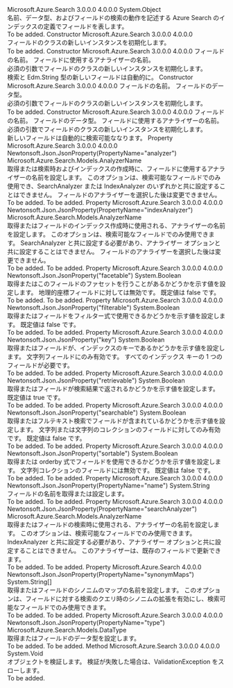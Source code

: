 <Type Name="Field" FullName="Microsoft.Azure.Search.Models.Field">
  <TypeSignature Language="C#" Value="public class Field" />
  <TypeSignature Language="ILAsm" Value=".class public auto ansi beforefieldinit Field extends System.Object" />
  <TypeSignature Language="DocId" Value="T:Microsoft.Azure.Search.Models.Field" />
  <TypeSignature Language="VB.NET" Value="Public Class Field" />
  <TypeSignature Language="F#" Value="type Field = class" />
  <AssemblyInfo>
    <AssemblyName>Microsoft.Azure.Search</AssemblyName>
    <AssemblyVersion>3.0.0.0</AssemblyVersion>
    <AssemblyVersion>4.0.0.0</AssemblyVersion>
  </AssemblyInfo>
  <Base>
    <BaseTypeName>System.Object</BaseTypeName>
  </Base>
  <Interfaces />
  <Docs>
    <summary>
            名前、データ型、およびフィールドの検索の動作を記述する Azure Search のインデックスの定義でフィールドを表します。
            <see href="https://docs.microsoft.com/rest/api/searchservice/Create-Index" /></summary>
    <remarks>To be added.</remarks>
  </Docs>
  <Members>
    <Member MemberName=".ctor">
      <MemberSignature Language="C#" Value="public Field ();" />
      <MemberSignature Language="ILAsm" Value=".method public hidebysig specialname rtspecialname instance void .ctor() cil managed" />
      <MemberSignature Language="DocId" Value="M:Microsoft.Azure.Search.Models.Field.#ctor" />
      <MemberSignature Language="VB.NET" Value="Public Sub New ()" />
      <MemberType>Constructor</MemberType>
      <AssemblyInfo>
        <AssemblyName>Microsoft.Azure.Search</AssemblyName>
        <AssemblyVersion>3.0.0.0</AssemblyVersion>
        <AssemblyVersion>4.0.0.0</AssemblyVersion>
      </AssemblyInfo>
      <Parameters />
      <Docs>
        <summary>
            フィールドのクラスの新しいインスタンスを初期化します。
            </summary>
        <remarks>To be added.</remarks>
      </Docs>
    </Member>
    <Member MemberName=".ctor">
      <MemberSignature Language="C#" Value="public Field (string name, Microsoft.Azure.Search.Models.AnalyzerName analyzerName);" />
      <MemberSignature Language="ILAsm" Value=".method public hidebysig specialname rtspecialname instance void .ctor(string name, class Microsoft.Azure.Search.Models.AnalyzerName analyzerName) cil managed" />
      <MemberSignature Language="DocId" Value="M:Microsoft.Azure.Search.Models.Field.#ctor(System.String,Microsoft.Azure.Search.Models.AnalyzerName)" />
      <MemberSignature Language="F#" Value="new Microsoft.Azure.Search.Models.Field : string * Microsoft.Azure.Search.Models.AnalyzerName -&gt; Microsoft.Azure.Search.Models.Field" Usage="new Microsoft.Azure.Search.Models.Field (name, analyzerName)" />
      <MemberType>Constructor</MemberType>
      <AssemblyInfo>
        <AssemblyName>Microsoft.Azure.Search</AssemblyName>
        <AssemblyVersion>3.0.0.0</AssemblyVersion>
        <AssemblyVersion>4.0.0.0</AssemblyVersion>
      </AssemblyInfo>
      <Parameters>
        <Parameter Name="name" Type="System.String" />
        <Parameter Name="analyzerName" Type="Microsoft.Azure.Search.Models.AnalyzerName" />
      </Parameters>
      <Docs>
        <param name="name">フィールドの名前。</param>
        <param name="analyzerName">フィールドに使用するアナライザーの名前。</param>
        <summary>
            必須の引数でフィールドのクラスの新しいインスタンスを初期化します。
            </summary>
        <remarks>検索と Edm.String 型の新しいフィールドは自動的に。</remarks>
      </Docs>
    </Member>
    <Member MemberName=".ctor">
      <MemberSignature Language="C#" Value="public Field (string name, Microsoft.Azure.Search.Models.DataType dataType);" />
      <MemberSignature Language="ILAsm" Value=".method public hidebysig specialname rtspecialname instance void .ctor(string name, class Microsoft.Azure.Search.Models.DataType dataType) cil managed" />
      <MemberSignature Language="DocId" Value="M:Microsoft.Azure.Search.Models.Field.#ctor(System.String,Microsoft.Azure.Search.Models.DataType)" />
      <MemberSignature Language="F#" Value="new Microsoft.Azure.Search.Models.Field : string * Microsoft.Azure.Search.Models.DataType -&gt; Microsoft.Azure.Search.Models.Field" Usage="new Microsoft.Azure.Search.Models.Field (name, dataType)" />
      <MemberType>Constructor</MemberType>
      <AssemblyInfo>
        <AssemblyName>Microsoft.Azure.Search</AssemblyName>
        <AssemblyVersion>3.0.0.0</AssemblyVersion>
        <AssemblyVersion>4.0.0.0</AssemblyVersion>
      </AssemblyInfo>
      <Parameters>
        <Parameter Name="name" Type="System.String" />
        <Parameter Name="dataType" Type="Microsoft.Azure.Search.Models.DataType" />
      </Parameters>
      <Docs>
        <param name="name">フィールドの名前。</param>
        <param name="dataType">フィールドのデータ型。</param>
        <summary>
            必須の引数でフィールドのクラスの新しいインスタンスを初期化します。
            </summary>
        <remarks>To be added.</remarks>
      </Docs>
    </Member>
    <Member MemberName=".ctor">
      <MemberSignature Language="C#" Value="public Field (string name, Microsoft.Azure.Search.Models.DataType dataType, Microsoft.Azure.Search.Models.AnalyzerName analyzerName);" />
      <MemberSignature Language="ILAsm" Value=".method public hidebysig specialname rtspecialname instance void .ctor(string name, class Microsoft.Azure.Search.Models.DataType dataType, class Microsoft.Azure.Search.Models.AnalyzerName analyzerName) cil managed" />
      <MemberSignature Language="DocId" Value="M:Microsoft.Azure.Search.Models.Field.#ctor(System.String,Microsoft.Azure.Search.Models.DataType,Microsoft.Azure.Search.Models.AnalyzerName)" />
      <MemberSignature Language="F#" Value="new Microsoft.Azure.Search.Models.Field : string * Microsoft.Azure.Search.Models.DataType * Microsoft.Azure.Search.Models.AnalyzerName -&gt; Microsoft.Azure.Search.Models.Field" Usage="new Microsoft.Azure.Search.Models.Field (name, dataType, analyzerName)" />
      <MemberType>Constructor</MemberType>
      <AssemblyInfo>
        <AssemblyName>Microsoft.Azure.Search</AssemblyName>
        <AssemblyVersion>3.0.0.0</AssemblyVersion>
        <AssemblyVersion>4.0.0.0</AssemblyVersion>
      </AssemblyInfo>
      <Parameters>
        <Parameter Name="name" Type="System.String" />
        <Parameter Name="dataType" Type="Microsoft.Azure.Search.Models.DataType" />
        <Parameter Name="analyzerName" Type="Microsoft.Azure.Search.Models.AnalyzerName" />
      </Parameters>
      <Docs>
        <param name="name">フィールドの名前。</param>
        <param name="dataType">フィールドのデータ型。</param>
        <param name="analyzerName">フィールドに使用するアナライザーの名前。</param>
        <summary>
            必須の引数でフィールドのクラスの新しいインスタンスを初期化します。
            </summary>
        <remarks>新しいフィールドは自動的に検索可能ななります。</remarks>
      </Docs>
    </Member>
    <Member MemberName="Analyzer">
      <MemberSignature Language="C#" Value="public Microsoft.Azure.Search.Models.AnalyzerName Analyzer { get; set; }" />
      <MemberSignature Language="ILAsm" Value=".property instance class Microsoft.Azure.Search.Models.AnalyzerName Analyzer" />
      <MemberSignature Language="DocId" Value="P:Microsoft.Azure.Search.Models.Field.Analyzer" />
      <MemberSignature Language="VB.NET" Value="Public Property Analyzer As AnalyzerName" />
      <MemberSignature Language="F#" Value="member this.Analyzer : Microsoft.Azure.Search.Models.AnalyzerName with get, set" Usage="Microsoft.Azure.Search.Models.Field.Analyzer" />
      <MemberType>Property</MemberType>
      <AssemblyInfo>
        <AssemblyName>Microsoft.Azure.Search</AssemblyName>
        <AssemblyVersion>3.0.0.0</AssemblyVersion>
        <AssemblyVersion>4.0.0.0</AssemblyVersion>
      </AssemblyInfo>
      <Attributes>
        <Attribute>
          <AttributeName>Newtonsoft.Json.JsonProperty(PropertyName="analyzer")</AttributeName>
        </Attribute>
      </Attributes>
      <ReturnValue>
        <ReturnType>Microsoft.Azure.Search.Models.AnalyzerName</ReturnType>
      </ReturnValue>
      <Docs>
        <summary>
            取得または検索時およびインデックスの作成時に、フィールドに使用するアナライザーの名前を設定します。 このオプションは、検索可能なフィールドでのみ使用でき、SearchAnalyzer または IndexAnalyzer のいずれかと共に設定することはできません。 フィールドのアナライザーを選択した後は変更できません。
            <see href="https://docs.microsoft.com/rest/api/searchservice/Language-support" /></summary>
        <value>To be added.</value>
        <remarks>To be added.</remarks>
      </Docs>
    </Member>
    <Member MemberName="IndexAnalyzer">
      <MemberSignature Language="C#" Value="public Microsoft.Azure.Search.Models.AnalyzerName IndexAnalyzer { get; set; }" />
      <MemberSignature Language="ILAsm" Value=".property instance class Microsoft.Azure.Search.Models.AnalyzerName IndexAnalyzer" />
      <MemberSignature Language="DocId" Value="P:Microsoft.Azure.Search.Models.Field.IndexAnalyzer" />
      <MemberSignature Language="VB.NET" Value="Public Property IndexAnalyzer As AnalyzerName" />
      <MemberSignature Language="F#" Value="member this.IndexAnalyzer : Microsoft.Azure.Search.Models.AnalyzerName with get, set" Usage="Microsoft.Azure.Search.Models.Field.IndexAnalyzer" />
      <MemberType>Property</MemberType>
      <AssemblyInfo>
        <AssemblyName>Microsoft.Azure.Search</AssemblyName>
        <AssemblyVersion>3.0.0.0</AssemblyVersion>
        <AssemblyVersion>4.0.0.0</AssemblyVersion>
      </AssemblyInfo>
      <Attributes>
        <Attribute>
          <AttributeName>Newtonsoft.Json.JsonProperty(PropertyName="indexAnalyzer")</AttributeName>
        </Attribute>
      </Attributes>
      <ReturnValue>
        <ReturnType>Microsoft.Azure.Search.Models.AnalyzerName</ReturnType>
      </ReturnValue>
      <Docs>
        <summary>
            取得またはフィールドのインデックス作成時に使用される、アナライザーの名前を設定します。 このオプションは、検索可能なフィールドでのみ使用できます。 SearchAnalyzer と共に設定する必要があり、アナライザー オプションと共に設定することはできません。 フィールドのアナライザーを選択した後は変更できません。
            <see href="https://docs.microsoft.com/rest/api/searchservice/Language-support" /></summary>
        <value>To be added.</value>
        <remarks>To be added.</remarks>
      </Docs>
    </Member>
    <Member MemberName="IsFacetable">
      <MemberSignature Language="C#" Value="public bool IsFacetable { get; set; }" />
      <MemberSignature Language="ILAsm" Value=".property instance bool IsFacetable" />
      <MemberSignature Language="DocId" Value="P:Microsoft.Azure.Search.Models.Field.IsFacetable" />
      <MemberSignature Language="VB.NET" Value="Public Property IsFacetable As Boolean" />
      <MemberSignature Language="F#" Value="member this.IsFacetable : bool with get, set" Usage="Microsoft.Azure.Search.Models.Field.IsFacetable" />
      <MemberType>Property</MemberType>
      <AssemblyInfo>
        <AssemblyName>Microsoft.Azure.Search</AssemblyName>
        <AssemblyVersion>3.0.0.0</AssemblyVersion>
        <AssemblyVersion>4.0.0.0</AssemblyVersion>
      </AssemblyInfo>
      <Attributes>
        <Attribute>
          <AttributeName>Newtonsoft.Json.JsonProperty("facetable")</AttributeName>
        </Attribute>
      </Attributes>
      <ReturnValue>
        <ReturnType>System.Boolean</ReturnType>
      </ReturnValue>
      <Docs>
        <summary>
            取得またはこのフィールドのファセットを行うことがあるかどうかを示す値を設定します。 地理的座標フィールドに対しては無効です。 既定値は false です。
            </summary>
        <value>To be added.</value>
        <remarks>To be added.</remarks>
      </Docs>
    </Member>
    <Member MemberName="IsFilterable">
      <MemberSignature Language="C#" Value="public bool IsFilterable { get; set; }" />
      <MemberSignature Language="ILAsm" Value=".property instance bool IsFilterable" />
      <MemberSignature Language="DocId" Value="P:Microsoft.Azure.Search.Models.Field.IsFilterable" />
      <MemberSignature Language="VB.NET" Value="Public Property IsFilterable As Boolean" />
      <MemberSignature Language="F#" Value="member this.IsFilterable : bool with get, set" Usage="Microsoft.Azure.Search.Models.Field.IsFilterable" />
      <MemberType>Property</MemberType>
      <AssemblyInfo>
        <AssemblyName>Microsoft.Azure.Search</AssemblyName>
        <AssemblyVersion>3.0.0.0</AssemblyVersion>
        <AssemblyVersion>4.0.0.0</AssemblyVersion>
      </AssemblyInfo>
      <Attributes>
        <Attribute>
          <AttributeName>Newtonsoft.Json.JsonProperty("filterable")</AttributeName>
        </Attribute>
      </Attributes>
      <ReturnValue>
        <ReturnType>System.Boolean</ReturnType>
      </ReturnValue>
      <Docs>
        <summary>
            取得またはフィールドをフィルター式で使用できるかどうかを示す値を設定します。 既定値は false です。
            </summary>
        <value>To be added.</value>
        <remarks>To be added.</remarks>
      </Docs>
    </Member>
    <Member MemberName="IsKey">
      <MemberSignature Language="C#" Value="public bool IsKey { get; set; }" />
      <MemberSignature Language="ILAsm" Value=".property instance bool IsKey" />
      <MemberSignature Language="DocId" Value="P:Microsoft.Azure.Search.Models.Field.IsKey" />
      <MemberSignature Language="VB.NET" Value="Public Property IsKey As Boolean" />
      <MemberSignature Language="F#" Value="member this.IsKey : bool with get, set" Usage="Microsoft.Azure.Search.Models.Field.IsKey" />
      <MemberType>Property</MemberType>
      <AssemblyInfo>
        <AssemblyName>Microsoft.Azure.Search</AssemblyName>
        <AssemblyVersion>3.0.0.0</AssemblyVersion>
        <AssemblyVersion>4.0.0.0</AssemblyVersion>
      </AssemblyInfo>
      <Attributes>
        <Attribute>
          <AttributeName>Newtonsoft.Json.JsonProperty("key")</AttributeName>
        </Attribute>
      </Attributes>
      <ReturnValue>
        <ReturnType>System.Boolean</ReturnType>
      </ReturnValue>
      <Docs>
        <summary>
            取得またはフィールドが、インデックスのキーであるかどうかを示す値を設定します。 文字列フィールドにのみ有効です。 すべてのインデックス キーの 1 つのフィールドが必要です。
            </summary>
        <value>To be added.</value>
        <remarks>To be added.</remarks>
      </Docs>
    </Member>
    <Member MemberName="IsRetrievable">
      <MemberSignature Language="C#" Value="public bool IsRetrievable { get; set; }" />
      <MemberSignature Language="ILAsm" Value=".property instance bool IsRetrievable" />
      <MemberSignature Language="DocId" Value="P:Microsoft.Azure.Search.Models.Field.IsRetrievable" />
      <MemberSignature Language="VB.NET" Value="Public Property IsRetrievable As Boolean" />
      <MemberSignature Language="F#" Value="member this.IsRetrievable : bool with get, set" Usage="Microsoft.Azure.Search.Models.Field.IsRetrievable" />
      <MemberType>Property</MemberType>
      <AssemblyInfo>
        <AssemblyName>Microsoft.Azure.Search</AssemblyName>
        <AssemblyVersion>3.0.0.0</AssemblyVersion>
        <AssemblyVersion>4.0.0.0</AssemblyVersion>
      </AssemblyInfo>
      <Attributes>
        <Attribute>
          <AttributeName>Newtonsoft.Json.JsonProperty("retrievable")</AttributeName>
        </Attribute>
      </Attributes>
      <ReturnValue>
        <ReturnType>System.Boolean</ReturnType>
      </ReturnValue>
      <Docs>
        <summary>
            取得またはフィールドが検索結果で返されるかどうかを示す値を設定します。 既定値は true です。
            </summary>
        <value>To be added.</value>
        <remarks>To be added.</remarks>
      </Docs>
    </Member>
    <Member MemberName="IsSearchable">
      <MemberSignature Language="C#" Value="public bool IsSearchable { get; set; }" />
      <MemberSignature Language="ILAsm" Value=".property instance bool IsSearchable" />
      <MemberSignature Language="DocId" Value="P:Microsoft.Azure.Search.Models.Field.IsSearchable" />
      <MemberSignature Language="VB.NET" Value="Public Property IsSearchable As Boolean" />
      <MemberSignature Language="F#" Value="member this.IsSearchable : bool with get, set" Usage="Microsoft.Azure.Search.Models.Field.IsSearchable" />
      <MemberType>Property</MemberType>
      <AssemblyInfo>
        <AssemblyName>Microsoft.Azure.Search</AssemblyName>
        <AssemblyVersion>3.0.0.0</AssemblyVersion>
        <AssemblyVersion>4.0.0.0</AssemblyVersion>
      </AssemblyInfo>
      <Attributes>
        <Attribute>
          <AttributeName>Newtonsoft.Json.JsonProperty("searchable")</AttributeName>
        </Attribute>
      </Attributes>
      <ReturnValue>
        <ReturnType>System.Boolean</ReturnType>
      </ReturnValue>
      <Docs>
        <summary>
            取得またはフルテキスト検索でフィールドが含まれているかどうかを示す値を設定します。 文字列または文字列のコレクションのフィールドに対してのみ有効です。 既定値は false です。
            </summary>
        <value>To be added.</value>
        <remarks>To be added.</remarks>
      </Docs>
    </Member>
    <Member MemberName="IsSortable">
      <MemberSignature Language="C#" Value="public bool IsSortable { get; set; }" />
      <MemberSignature Language="ILAsm" Value=".property instance bool IsSortable" />
      <MemberSignature Language="DocId" Value="P:Microsoft.Azure.Search.Models.Field.IsSortable" />
      <MemberSignature Language="VB.NET" Value="Public Property IsSortable As Boolean" />
      <MemberSignature Language="F#" Value="member this.IsSortable : bool with get, set" Usage="Microsoft.Azure.Search.Models.Field.IsSortable" />
      <MemberType>Property</MemberType>
      <AssemblyInfo>
        <AssemblyName>Microsoft.Azure.Search</AssemblyName>
        <AssemblyVersion>3.0.0.0</AssemblyVersion>
        <AssemblyVersion>4.0.0.0</AssemblyVersion>
      </AssemblyInfo>
      <Attributes>
        <Attribute>
          <AttributeName>Newtonsoft.Json.JsonProperty("sortable")</AttributeName>
        </Attribute>
      </Attributes>
      <ReturnValue>
        <ReturnType>System.Boolean</ReturnType>
      </ReturnValue>
      <Docs>
        <summary>
            取得または orderby 式でフィールドを使用できるかどうかを示す値を設定します。 文字列コレクションのフィールドには無効です。
            既定値は false です。
            </summary>
        <value>To be added.</value>
        <remarks>To be added.</remarks>
      </Docs>
    </Member>
    <Member MemberName="Name">
      <MemberSignature Language="C#" Value="public string Name { get; set; }" />
      <MemberSignature Language="ILAsm" Value=".property instance string Name" />
      <MemberSignature Language="DocId" Value="P:Microsoft.Azure.Search.Models.Field.Name" />
      <MemberSignature Language="VB.NET" Value="Public Property Name As String" />
      <MemberSignature Language="F#" Value="member this.Name : string with get, set" Usage="Microsoft.Azure.Search.Models.Field.Name" />
      <MemberType>Property</MemberType>
      <AssemblyInfo>
        <AssemblyName>Microsoft.Azure.Search</AssemblyName>
        <AssemblyVersion>3.0.0.0</AssemblyVersion>
        <AssemblyVersion>4.0.0.0</AssemblyVersion>
      </AssemblyInfo>
      <Attributes>
        <Attribute>
          <AttributeName>Newtonsoft.Json.JsonProperty(PropertyName="name")</AttributeName>
        </Attribute>
      </Attributes>
      <ReturnValue>
        <ReturnType>System.String</ReturnType>
      </ReturnValue>
      <Docs>
        <summary>
            フィールドの名前を取得または設定します。
            <see href="https://docs.microsoft.com/rest/api/searchservice/Naming-rules" /></summary>
        <value>To be added.</value>
        <remarks>To be added.</remarks>
      </Docs>
    </Member>
    <Member MemberName="SearchAnalyzer">
      <MemberSignature Language="C#" Value="public Microsoft.Azure.Search.Models.AnalyzerName SearchAnalyzer { get; set; }" />
      <MemberSignature Language="ILAsm" Value=".property instance class Microsoft.Azure.Search.Models.AnalyzerName SearchAnalyzer" />
      <MemberSignature Language="DocId" Value="P:Microsoft.Azure.Search.Models.Field.SearchAnalyzer" />
      <MemberSignature Language="VB.NET" Value="Public Property SearchAnalyzer As AnalyzerName" />
      <MemberSignature Language="F#" Value="member this.SearchAnalyzer : Microsoft.Azure.Search.Models.AnalyzerName with get, set" Usage="Microsoft.Azure.Search.Models.Field.SearchAnalyzer" />
      <MemberType>Property</MemberType>
      <AssemblyInfo>
        <AssemblyName>Microsoft.Azure.Search</AssemblyName>
        <AssemblyVersion>3.0.0.0</AssemblyVersion>
        <AssemblyVersion>4.0.0.0</AssemblyVersion>
      </AssemblyInfo>
      <Attributes>
        <Attribute>
          <AttributeName>Newtonsoft.Json.JsonProperty(PropertyName="searchAnalyzer")</AttributeName>
        </Attribute>
      </Attributes>
      <ReturnValue>
        <ReturnType>Microsoft.Azure.Search.Models.AnalyzerName</ReturnType>
      </ReturnValue>
      <Docs>
        <summary>
            取得またはフィールドの検索時に使用される、アナライザーの名前を設定します。 このオプションは、検索可能なフィールドでのみ使用できます。 IndexAnalyzer と共に設定する必要があり、アナライザー オプションと共に設定することはできません。 このアナライザーは、既存のフィールドで更新できます。
            <see href="https://docs.microsoft.com/rest/api/searchservice/Language-support" /></summary>
        <value>To be added.</value>
        <remarks>To be added.</remarks>
      </Docs>
    </Member>
    <Member MemberName="SynonymMaps">
      <MemberSignature Language="C#" Value="public string[] SynonymMaps { get; set; }" />
      <MemberSignature Language="ILAsm" Value=".property instance string[] SynonymMaps" />
      <MemberSignature Language="DocId" Value="P:Microsoft.Azure.Search.Models.Field.SynonymMaps" />
      <MemberSignature Language="VB.NET" Value="Public Property SynonymMaps As String()" />
      <MemberSignature Language="F#" Value="member this.SynonymMaps : string[] with get, set" Usage="Microsoft.Azure.Search.Models.Field.SynonymMaps" />
      <MemberType>Property</MemberType>
      <AssemblyInfo>
        <AssemblyName>Microsoft.Azure.Search</AssemblyName>
        <AssemblyVersion>4.0.0.0</AssemblyVersion>
      </AssemblyInfo>
      <Attributes>
        <Attribute>
          <AttributeName>Newtonsoft.Json.JsonProperty(PropertyName="synonymMaps")</AttributeName>
        </Attribute>
      </Attributes>
      <ReturnValue>
        <ReturnType>System.String[]</ReturnType>
      </ReturnValue>
      <Docs>
        <summary>
            取得またはフィールドのシノニムのマップの名前を設定します。 このオプションは、フィールドに対する検索のクエリ時のシノニムの拡張を有効にし、検索可能なフィールドでのみ使用できます。
            </summary>
        <value>To be added.</value>
        <remarks>To be added.</remarks>
      </Docs>
    </Member>
    <Member MemberName="Type">
      <MemberSignature Language="C#" Value="public Microsoft.Azure.Search.Models.DataType Type { get; set; }" />
      <MemberSignature Language="ILAsm" Value=".property instance class Microsoft.Azure.Search.Models.DataType Type" />
      <MemberSignature Language="DocId" Value="P:Microsoft.Azure.Search.Models.Field.Type" />
      <MemberSignature Language="VB.NET" Value="Public Property Type As DataType" />
      <MemberSignature Language="F#" Value="member this.Type : Microsoft.Azure.Search.Models.DataType with get, set" Usage="Microsoft.Azure.Search.Models.Field.Type" />
      <MemberType>Property</MemberType>
      <AssemblyInfo>
        <AssemblyName>Microsoft.Azure.Search</AssemblyName>
        <AssemblyVersion>3.0.0.0</AssemblyVersion>
        <AssemblyVersion>4.0.0.0</AssemblyVersion>
      </AssemblyInfo>
      <Attributes>
        <Attribute>
          <AttributeName>Newtonsoft.Json.JsonProperty(PropertyName="type")</AttributeName>
        </Attribute>
      </Attributes>
      <ReturnValue>
        <ReturnType>Microsoft.Azure.Search.Models.DataType</ReturnType>
      </ReturnValue>
      <Docs>
        <summary>
            取得またはフィールドのデータ型を設定します。
            </summary>
        <value>To be added.</value>
        <remarks>To be added.</remarks>
      </Docs>
    </Member>
    <Member MemberName="Validate">
      <MemberSignature Language="C#" Value="public virtual void Validate ();" />
      <MemberSignature Language="ILAsm" Value=".method public hidebysig newslot virtual instance void Validate() cil managed" />
      <MemberSignature Language="DocId" Value="M:Microsoft.Azure.Search.Models.Field.Validate" />
      <MemberSignature Language="VB.NET" Value="Public Overridable Sub Validate ()" />
      <MemberSignature Language="F#" Value="abstract member Validate : unit -&gt; unit&#xA;override this.Validate : unit -&gt; unit" Usage="field.Validate " />
      <MemberType>Method</MemberType>
      <AssemblyInfo>
        <AssemblyName>Microsoft.Azure.Search</AssemblyName>
        <AssemblyVersion>3.0.0.0</AssemblyVersion>
        <AssemblyVersion>4.0.0.0</AssemblyVersion>
      </AssemblyInfo>
      <ReturnValue>
        <ReturnType>System.Void</ReturnType>
      </ReturnValue>
      <Parameters />
      <Docs>
        <summary>
            オブジェクトを検証します。 検証が失敗した場合は、ValidationException をスローします。
            </summary>
        <remarks>To be added.</remarks>
      </Docs>
    </Member>
  </Members>
</Type>